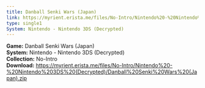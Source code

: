 ```yaml
---
title: Danball Senki Wars (Japan)
link: https://myrient.erista.me/files/No-Intro/Nintendo%20-%20Nintendo%203DS%20(Decrypted)/Danball%20Senki%20Wars%20(Japan).zip
type: single1
System: Nintendo - Nintendo 3DS (Decrypted)
---
```

<b>Game:</b> Danball Senki Wars (Japan)<br>
<b>System:</b> Nintendo - Nintendo 3DS (Decrypted)<br>
<b>Collection:</b> No-Intro<br>
<b>Download:</b> https://myrient.erista.me/files/No-Intro/Nintendo%20-%20Nintendo%203DS%20(Decrypted)/Danball%20Senki%20Wars%20(Japan).zip